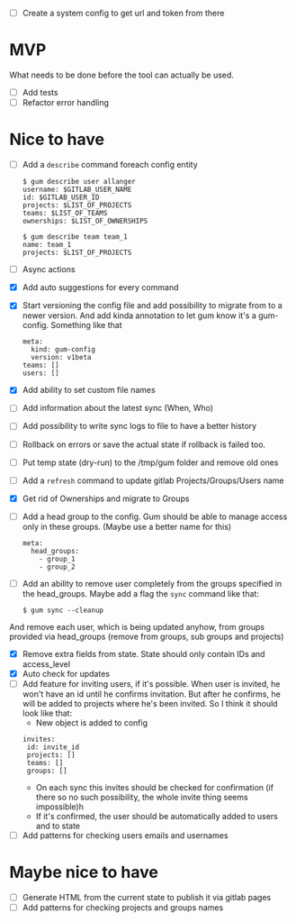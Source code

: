 - [ ] Create a system config to get url and token from there

# MVP
What needs to be done before the tool can actually be used.
- [ ] Add tests
- [ ] Refactor error handling

# Nice to have
- [ ] Add a `describe` command foreach config entity 
  ```
  $ gum describe user allanger
  username: $GITLAB_USER_NAME
  id: $GITLAB_USER_ID
  projects: $LIST_OF_PROJECTS 
  teams: $LIST_OF_TEAMS
  ownerships: $LIST_OF_OWNERSHIPS
  
  $ gum describe team team_1
  name: team_1
  projects: $LIST_OF_PROJECTS 
  ```

- [ ] Async actions
- [x] Add auto suggestions for every command
- [x] Start versioning the config file and add possibility to migrate from to a newer version. And add kinda annotation to let gum know it's a gum-config. Something like that
  ```
  meta: 
    kind: gum-config
    version: v1beta
  teams: []
  users: []
  ```
- [x] Add ability to set custom file names
- [ ] Add information about the latest sync (When, Who)
- [ ] Add possibility to write sync logs to file to have a better history
- [ ] Rollback on errors or save the actual state if rollback is failed too.
- [ ] Put temp state (dry-run) to the /tmp/gum folder and remove old ones
- [ ] Add a `refresh` command to update gitlab Projects/Groups/Users name
- [x] Get rid of Ownerships and migrate to Groups
- [ ] Add a head group to the config. Gum should be able to manage access only in these groups. (Maybe use a better name for this)
  ```
  meta: 
    head_groups: 
      - group_1
      - group_2
  ```
- [ ] Add an ability to remove user completely from the groups specified in the head_groups. Maybe add a flag the `sync` command like that:
  ```
  $ gum sync --cleanup
  ```
And remove each user, which is being updated anyhow, from groups provided via head_groups (remove from groups, sub groups and projects)

- [X] Remove extra fields from state. State should only contain IDs and access_level
- [X] Auto check for updates
- [ ] Add feature for inviting users, if it's possible. 
  When user is invited, he won't have an id until he confirms invitation. But after he confirms, he will be added to projects where he's been invited. So I think it should look like that:
  -  New object is added to config
  ```
  invites: 
   id: invite_id
   projects: [] 
   teams: []
   groups: []
  ```
  - On each sync this invites should be checked for confirmation (if there so no such possibility, the whole invite thing seems impossible)h
  - If it's confirmed, the user should be automatically added to users and to state
- [ ] Add patterns for checking users emails and usernames
# Maybe nice to have
- [ ] Generate HTML from the current state to publish it via gitlab pages
- [ ] Add patterns for checking projects and groups names
